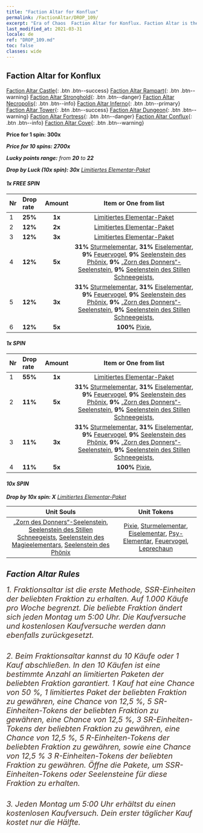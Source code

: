 ```yaml
---
title: "Faction Altar for Konflux"
permalink: /FactionAltar/DROP_109/
excerpt: "Era of Chaos  Faction Altar for Konflux. Faction Altar is the primary method for obtaining SSR units from the popular faction. Limited to 1,000 purchases each week. The popular faction changes at 05:00 every Monday. Purchase attempts and free purchase attempts will also reset then."
last_modified_at: 2021-03-31
locale: de
ref: "DROP_109.md"
toc: false
classes: wide
---
```


##  Faction Altar for **Konflux**

  [Faction Altar Castle](/de/FactionAltar/DROP_101/){: .btn .btn--success} [Faction Altar Rampart](/de/FactionAltar/DROP_102/){: .btn .btn--warning} [Faction Altar Stronghold](/de/FactionAltar/DROP_103/){: .btn .btn--danger} [Faction Altar Necropolis](/de/FactionAltar/DROP_104/){: .btn .btn--info} [Faction Altar Inferno](/de/FactionAltar/DROP_105/){: .btn .btn--primary} [Faction Altar Tower](/de/FactionAltar/DROP_106/){: .btn .btn--success} [Faction Altar Dungeon](/de/FactionAltar/DROP_107/){: .btn .btn--warning} [Faction Altar Fortress](/de/FactionAltar/DROP_108/){: .btn .btn--danger} [Faction Altar Conflux](/de/FactionAltar/DROP_109/){: .btn .btn--info} [Faction Altar Cove](/de/FactionAltar/DROP_112/){: .btn .btn--warning} 

  **Price for 1 spin: 300x** <i class="fas fa-gem"/>

  **Price for 10 spins: 2700x** <i class="fas fa-gem"/>

  **Lucky points range:** from **20** to **22**

  **Drop by Luck (10x spin): 30x** [Limitiertes Elementar-Paket](/de/Items/con_2106/)

####  1x FREE SPIN 

  |    Nr    |  Drop rate  |  Amount   |   Item or One from list  |
  |:---------|:------------|:---------:|:------------------------:|
  | 1 | **25%** | **1x** | [Limitiertes Elementar-Paket](/de/Items/con_2106/) |
  | 2 | **12%** | **2x** | [Limitiertes Elementar-Paket](/de/Items/con_2106/) |
  | 3 | **12%** | **3x** | [Limitiertes Elementar-Paket](/de/Items/con_2106/) |
  | 4 | **12%** | **5x** |  **31%** [Sturmelementar](/de/Items/unt_263/),  **31%** [Eiselementar](/de/Items/unt_264/),  **9%** [Feuervogel](/de/Items/unt_268/),  **9%** [Seelenstein des Phönix](/de/Items/unt_348/),  **9%** [„Zorn des Donners“-Seelenstein](/de/Items/unt_344/),  **9%** [Seelenstein des Stillen Schneegeists](/de/Items/unt_345/),  |
  | 5 | **12%** | **3x** |  **31%** [Sturmelementar](/de/Items/unt_263/),  **31%** [Eiselementar](/de/Items/unt_264/),  **9%** [Feuervogel](/de/Items/unt_268/),  **9%** [Seelenstein des Phönix](/de/Items/unt_348/),  **9%** [„Zorn des Donners“-Seelenstein](/de/Items/unt_344/),  **9%** [Seelenstein des Stillen Schneegeists](/de/Items/unt_345/),  |
  | 6 | **12%** | **5x** |  **100%** [Pixie](/de/Items/unt_262/),  |


####  1x SPIN 

  |    Nr    |  Drop rate  |  Amount   |   Item or One from list  |
  |:---------|:------------|:---------:|:------------------------:|
  | 1 | **55%** | **1x** | [Limitiertes Elementar-Paket](/de/Items/con_2106/) |
  | 2 | **11%** | **5x** |  **31%** [Sturmelementar](/de/Items/unt_263/),  **31%** [Eiselementar](/de/Items/unt_264/),  **9%** [Feuervogel](/de/Items/unt_268/),  **9%** [Seelenstein des Phönix](/de/Items/unt_348/),  **9%** [„Zorn des Donners“-Seelenstein](/de/Items/unt_344/),  **9%** [Seelenstein des Stillen Schneegeists](/de/Items/unt_345/),  |
  | 3 | **11%** | **3x** |  **31%** [Sturmelementar](/de/Items/unt_263/),  **31%** [Eiselementar](/de/Items/unt_264/),  **9%** [Feuervogel](/de/Items/unt_268/),  **9%** [Seelenstein des Phönix](/de/Items/unt_348/),  **9%** [„Zorn des Donners“-Seelenstein](/de/Items/unt_344/),  **9%** [Seelenstein des Stillen Schneegeists](/de/Items/unt_345/),  |
  | 4 | **11%** | **5x** |  **100%** [Pixie](/de/Items/unt_262/),  |


####  10x SPIN 

  **Drop by 10x spin: X** [Limitiertes Elementar-Paket](/de/Items/con_2106/)

  |    Unit Souls    |  Unit Tokens  |
  |:----------------:|:-------------:|
  | [„Zorn des Donners“-Seelenstein](/de/Items/unt_344/), [Seelenstein des Stillen Schneegeists](/de/Items/unt_345/), [Seelenstein des Magieelementars](/de/Items/unt_347/), [Seelenstein des Phönix](/de/Items/unt_348/) | [Pixie](/de/Items/unt_262/), [Sturmelementar](/de/Items/unt_263/), [Eiselementar](/de/Items/unt_264/), [Psy-Elementar](/de/Items/unt_267/), [Feuervogel](/de/Items/unt_268/), [Leprechaun](/de/Items/unt_270/) |



## Faction Altar Rules

  <span style="color: #3c2a1e;font-size:20px">1. Fraktionsaltar ist die erste Methode, SSR-Einheiten der beliebten Fraktion zu erhalten. Auf 1.000 Käufe pro Woche begrenzt. Die beliebte Fraktion ändert sich jeden Montag um 5:00 Uhr. Die Kaufversuche und kostenlosen Kaufversuche werden dann ebenfalls zurückgesetzt.</span><br/>

<br/>  <span style="color: #3c2a1e;font-size:20px">2. Beim Fraktionsaltar kannst du 10 Käufe oder 1 Kauf abschließen. In den 10 Käufen ist eine bestimmte Anzahl an limitierten Paketen der beliebten Fraktion garantiert. 1 Kauf hat eine Chance von 50 %, 1 limitiertes Paket der beliebten Fraktion zu gewähren, eine Chance von 12,5 %, 5 SR-Einheiten-Tokens der beliebten Fraktion zu gewähren, eine Chance von 12,5 %, 3 SR-Einheiten-Tokens der beliebten Fraktion zu gewähren, eine Chance von 12,5 %, 5 R-Einheiten-Tokens der beliebten Fraktion zu gewähren, sowie eine Chance von 12,5 % 3 R-Einheiten-Tokens der beliebten Fraktion zu gewähren. Öffne die Pakete, um SSR-Einheiten-Tokens oder Seelensteine für diese Fraktion zu erhalten.</span>

<br/>  <span style="color: #3c2a1e;font-size:20px">3. Jeden Montag um 5:00 Uhr erhältst du einen kostenlosen Kaufversuch. Dein erster täglicher Kauf kostet nur die Hälfte.</span><br/>

<br/>